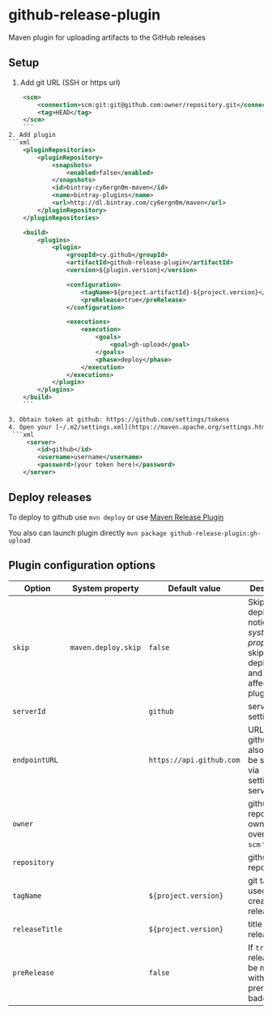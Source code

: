 # github-release-plugin
Maven plugin for uploading artifacts to the GitHub releases

## Setup

1. Add git URL (SSH or https url)
```xml
    <scm>
        <connection>scm:git:git@github.com:owner/repository.git</connection>
        <tag>HEAD</tag>
    </scm>
    ```
2. Add plugin 
```xml
    <pluginRepositories>
        <pluginRepository>
            <snapshots>
                <enabled>false</enabled>
            </snapshots>
            <id>bintray-cy6ergn0m-maven</id>
            <name>bintray-plugins</name>
            <url>http://dl.bintray.com/cy6ergn0m/maven</url>
        </pluginRepository>
    </pluginRepositories>

    <build>
        <plugins>
            <plugin>
                <groupId>cy.github</groupId>
                <artifactId>github-release-plugin</artifactId>
                <version>${plugin.version}</version>

                <configuration>
                    <tagName>${project.artifactId}-${project.version}</tagName>
                    <preRelease>true</preRelease>
                </configuration>

                <executions>
                    <execution>
                        <goals>
                            <goal>gh-upload</goal>
                        </goals>
                        <phase>deploy</phase>
                    </execution>
                </executions>
            </plugin>
        </plugins>
    </build>
    ```

3. Obtain token at github: https://github.com/settings/tokens
4. Open your [~/.m2/settings.xml](https://maven.apache.org/settings.html) and add server with the token
 ```xml
     <server>
        <id>github</id>
        <username>username</username>
        <password>(your token here)</password>
    </server>
```

## Deploy releases

To deploy to github use `mvn deploy` or use [Maven Release Plugin](http://maven.apache.org/maven-release/maven-release-plugin/)

You also can launch plugin directly `mvn package github-release-plugin:gh-upload`

## Plugin configuration options
| Option | System property | Default value | Description |
| ------ | ----------------| ------------- | ----------- |
| `skip` | `maven.deploy.skip` | `false` | Skip deployment, notice that *system property* will skip all deployments and will affect all plugins |
| `serverId` |  | `github` | server id in settings.xml |
| `endpointURL` | | `https://api.github.com` | URL of github API, also could be specified via settings.xml server entry |
| `owner` | | | github repository owner, overrides `scm` tag |
| `repository` | | | github repository id |
| `tagName` | | `${project.version}` | git tag to be used to create release from | 
| `releaseTitle` | | `${project.version}` | title of release |
| `preRelease` | | `false` | If `true` then release will be marked with red prerelese badge |

